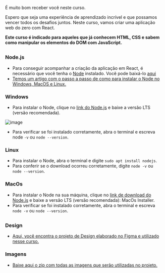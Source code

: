 É muito bom receber você neste curso.

Espero que seja uma experiência de aprendizado incrível e que possamos vencer todos os desafios juntos. Neste curso, vamos criar uma aplicação web do zero com React.


**Este curso é indicado para aqueles que já conhecem HTML, CSS e sabem como manipular os elementos do DOM com JavaScript.**

##

### Node.js

* Para conseguir acompanhar a criação da aplicação em React, é necessário que você tenha o [Node](https://nodejs.org/en/) instalado. Você pode baixá-lo [aqui](https://nodejs.org/en/download/)
* [Temos um artigo com o passo a passo de como para instalar o Node no Windows, MacOS e Linux.](https://www.alura.com.br/artigos/como-instalar-node-js-windows-linux-macos?_gl=1*1ve97bn*_ga*ODM1Nzk2OTUyLjE2OTgzNDc1Mjk.*_ga_1EPWSW3PCS*MTcwMDc3NDMxMy4xNi4xLjE3MDA3NzUxMjMuMC4wLjA.*_fplc*emVNTG9XVDNpZG1aSE11ZGM3ZFFjOCUyQng4eVFwTkc5MnkzYndpOUwwZ0Y2T0FoY0JtMmN3JTJGanNLTzljJTJCQkx0bXFwRjROdVVTYUJYcGc1alNvczBOJTJCRUcxcmNFRUJRcmlCTjdZSnhKaG12byUyQlB0UjVEaTcwWm8wclNkQ24wdyUzRCUzRA..)

### Windows

* Para instalar o Node, clique no [link do Node.js](https://nodejs.org/pt-br/) e baixe a versão LTS (versão recomendada).

![image](https://github.com/AndreCoutinhom/alura_react_course/assets/91290799/d1b38797-898c-4ac5-96f3-dd29227cf57f)

* Para verificar se foi instalado corretamente, abra o terminal e escreva node `-v` ou `node --version`.

### Linux

* Para instalar o Node, abra o terminal e digite `sudo apt install nodejs`.
* Para conferir se o download ocorreu corretamente, digite `node -v` ou `node --version`.

### MacOs

* Para instalar o Node na sua máquina, clique no [link de download do Node.js](https://nodejs.org/en/download/) e baixe a versão LTS (versão recomendada): MacOs Installer.
* Para verificar se foi instalado corretamente, abra o terminal e escreva `node -v` ou `node --version`.

##

### Design

* [Aqui, você encontra o projeto de Design elaborado no Figma e utilizado nesse curso.](https://www.figma.com/file/T6BLI1HfB81eYOiVgpqQz7/Projeto-Intro-ao-React?node-id=134%3A128)

### Imagens

* [Baixe aqui o zip com todas as imagens que serão utilizadas no projeto.](https://github.com/alura-cursos/organo/raw/main/imagens.zip)
